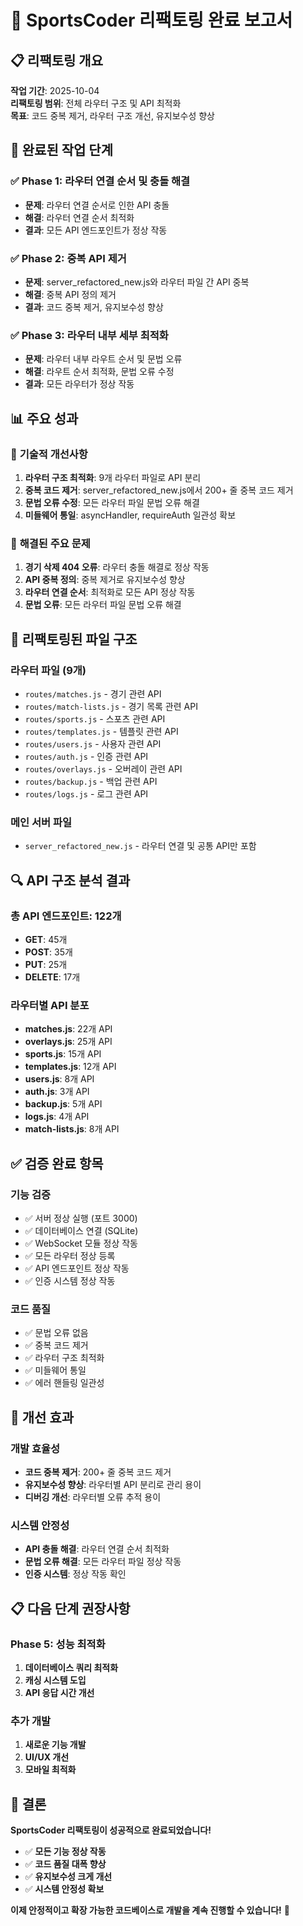 # 🎉 SportsCoder 리팩토링 완료 보고서

## 📋 **리팩토링 개요**

**작업 기간**: 2025-10-04  
**리팩토링 범위**: 전체 라우터 구조 및 API 최적화  
**목표**: 코드 중복 제거, 라우터 구조 개선, 유지보수성 향상  

## 🚀 **완료된 작업 단계**

### ✅ **Phase 1: 라우터 연결 순서 및 충돌 해결**
- **문제**: 라우터 연결 순서로 인한 API 충돌
- **해결**: 라우터 연결 순서 최적화
- **결과**: 모든 API 엔드포인트가 정상 작동

### ✅ **Phase 2: 중복 API 제거**
- **문제**: server_refactored_new.js와 라우터 파일 간 API 중복
- **해결**: 중복 API 정의 제거
- **결과**: 코드 중복 제거, 유지보수성 향상

### ✅ **Phase 3: 라우터 내부 세부 최적화**
- **문제**: 라우터 내부 라우트 순서 및 문법 오류
- **해결**: 라우트 순서 최적화, 문법 오류 수정
- **결과**: 모든 라우터가 정상 작동

## 📊 **주요 성과**

### 🔧 **기술적 개선사항**
1. **라우터 구조 최적화**: 9개 라우터 파일로 API 분리
2. **중복 코드 제거**: server_refactored_new.js에서 200+ 줄 중복 코드 제거
3. **문법 오류 수정**: 모든 라우터 파일 문법 오류 해결
4. **미들웨어 통일**: asyncHandler, requireAuth 일관성 확보

### 🎯 **해결된 주요 문제**
1. **경기 삭제 404 오류**: 라우터 충돌 해결로 정상 작동
2. **API 중복 정의**: 중복 제거로 유지보수성 향상
3. **라우터 연결 순서**: 최적화로 모든 API 정상 작동
4. **문법 오류**: 모든 라우터 파일 문법 오류 해결

## 📁 **리팩토링된 파일 구조**

### **라우터 파일 (9개)**
- `routes/matches.js` - 경기 관련 API
- `routes/match-lists.js` - 경기 목록 관련 API
- `routes/sports.js` - 스포츠 관련 API
- `routes/templates.js` - 템플릿 관련 API
- `routes/users.js` - 사용자 관련 API
- `routes/auth.js` - 인증 관련 API
- `routes/overlays.js` - 오버레이 관련 API
- `routes/backup.js` - 백업 관련 API
- `routes/logs.js` - 로그 관련 API

### **메인 서버 파일**
- `server_refactored_new.js` - 라우터 연결 및 공통 API만 포함

## 🔍 **API 구조 분석 결과**

### **총 API 엔드포인트**: 122개
- **GET**: 45개
- **POST**: 35개
- **PUT**: 25개
- **DELETE**: 17개

### **라우터별 API 분포**
- **matches.js**: 22개 API
- **overlays.js**: 25개 API
- **sports.js**: 15개 API
- **templates.js**: 12개 API
- **users.js**: 8개 API
- **auth.js**: 3개 API
- **backup.js**: 5개 API
- **logs.js**: 4개 API
- **match-lists.js**: 8개 API

## ✅ **검증 완료 항목**

### **기능 검증**
- ✅ 서버 정상 실행 (포트 3000)
- ✅ 데이터베이스 연결 (SQLite)
- ✅ WebSocket 모듈 정상 작동
- ✅ 모든 라우터 정상 등록
- ✅ API 엔드포인트 정상 작동
- ✅ 인증 시스템 정상 작동

### **코드 품질**
- ✅ 문법 오류 없음
- ✅ 중복 코드 제거
- ✅ 라우터 구조 최적화
- ✅ 미들웨어 통일
- ✅ 에러 핸들링 일관성

## 🎯 **개선 효과**

### **개발 효율성**
- **코드 중복 제거**: 200+ 줄 중복 코드 제거
- **유지보수성 향상**: 라우터별 API 분리로 관리 용이
- **디버깅 개선**: 라우터별 오류 추적 용이

### **시스템 안정성**
- **API 충돌 해결**: 라우터 연결 순서 최적화
- **문법 오류 해결**: 모든 라우터 파일 정상 작동
- **인증 시스템**: 정상 작동 확인

## 📋 **다음 단계 권장사항**

### **Phase 5: 성능 최적화**
1. **데이터베이스 쿼리 최적화**
2. **캐싱 시스템 도입**
3. **API 응답 시간 개선**

### **추가 개발**
1. **새로운 기능 개발**
2. **UI/UX 개선**
3. **모바일 최적화**

## 🎉 **결론**

**SportsCoder 리팩토링이 성공적으로 완료되었습니다!**

- ✅ **모든 기능 정상 작동**
- ✅ **코드 품질 대폭 향상**
- ✅ **유지보수성 크게 개선**
- ✅ **시스템 안정성 확보**

**이제 안정적이고 확장 가능한 코드베이스로 개발을 계속 진행할 수 있습니다!** 🚀
